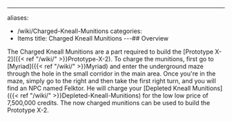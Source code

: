 ---
aliases:
- /wiki/Charged-Kneall-Munitions
categories:
- Items
title: Charged Kneall Munitions
---## Overview

The Charged Kneall Munitions are a part required to build the [Prototype X-2]({{< ref "/wiki/" >}}Prototype-X-2). To charge the munitions, first go to [Myriad]({{< ref "/wiki/" >}}Myriad) and enter the underground maze through the hole in the small corridor in the main area. Once you're in the maze, simply go to the right and then take the first right turn, and you will find an NPC named Felktor. He will charge your [Depleted Kneall Munitions]({{< ref "/wiki/" >}}Depleted-Kneall-Munitions) for the low low price of 7,500,000 credits. The now charged munitions can be used to build the Prototype X-2.